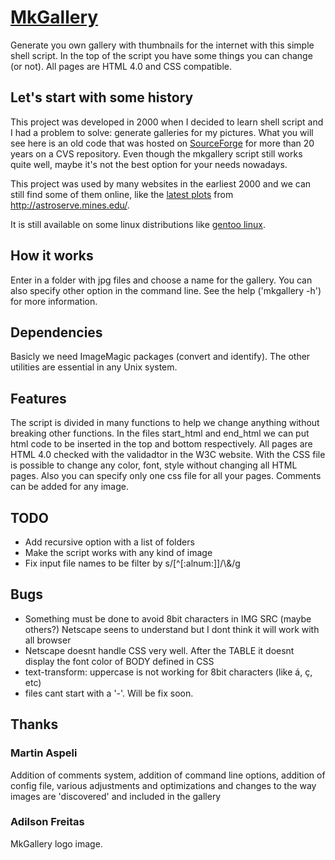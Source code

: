 # [MkGallery](https://jaafreitas.github.io/mkgallery/)
Generate you own gallery with thumbnails for the internet with this simple shell script. In the top of the script you have some things you can change (or not). All pages are HTML 4.0 and CSS compatible.


## Let's start with some history
This project was developed in 2000 when I decided to learn shell script and I had a problem to solve: generate galleries for my pictures. What you will see here is an old code that was hosted on [SourceForge](https://sourceforge.net/projects/mkgallery/) for more than 20 years on a CVS repository. Even though the mkgallery script still works quite well, maybe it's not the best option for your needs nowadays.

This project was used by many websites in the earliest 2000 and we can still find some of them online, like the [latest plots](http://astroserve.mines.edu/clf/latest/crlf01.html) from http://astroserve.mines.edu/.

It is still available on some linux distributions like [gentoo linux](https://gitweb.gentoo.org/repo/gentoo.git/tree/media-gfx/mkgallery).


## How it works
Enter in a folder with jpg files and choose a name for the gallery.
You can also specify other option in the command line. See the help
('mkgallery -h') for more information.


## Dependencies
Basicly we need ImageMagic packages (convert and identify). The other
utilities are essential in any Unix system.


## Features
The script is divided in many functions to help we change anything
without breaking other functions. In the files start_html and
end_html we can put html code to be inserted in the top and bottom
respectively. All pages are HTML 4.0 checked with the validadtor in
the W3C website. With the CSS file is possible to change any color,
font, style without changing all HTML pages. Also you can specify
only one css file for all your pages. Comments can be added for
any image.


## TODO
* Add recursive option with a list of folders
* Make the script works with any kind of image
* Fix input file names to be filter by s/[^[:alnum:]]/\\&/g


## Bugs
* Something must be done to avoid 8bit characters in IMG SRC (maybe others?) Netscape seens to understand but I dont think it will work with all browser
* Netscape doesnt handle CSS very well. After the TABLE it doesnt display the font color of BODY defined in CSS
* text-transform: uppercase is not working for 8bit characters (like á, ç, etc)
* files cant start with a '-'. Will be fix soon.


## Thanks
### Martin Aspeli
Addition of comments system, addition of command line options, addition of
config file, various adjustments and optimizations and changes to the way
images are 'discovered' and included in the gallery
### Adilson Freitas
MkGallery logo image.

